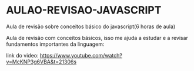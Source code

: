 # AULAO-REVISAO-JAVASCRIPT
Aula de revisão sobre conceitos básico do javascript(6 horas de aula)


Aula de revisão com conceitos básicos, isso me ajuda a estudar e a revisar fundamentos importantes da linguagem:

link do video: https://www.youtube.com/watch?v=McKNP3g6VBA&t=21306s
